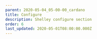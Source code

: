 ```yaml
---
parent: 2020-05-04_05-00-00_cardano
title: Configure
description: Shelley configure section
order: 6
last_updated: 2020-05-01T08:00:00.000Z
---
```

